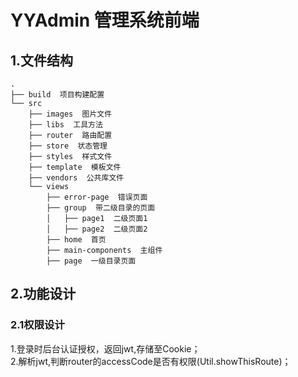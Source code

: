 # YYAdmin 管理系统前端

## 1.文件结构
```shell
.
├── build  项目构建配置
└── src
    ├── images  图片文件
    ├── libs  工具方法
    ├── router  路由配置
    ├── store  状态管理
    ├── styles  样式文件
    ├── template  模板文件
    ├── vendors  公共库文件
    └── views
        ├── error-page  错误页面
        ├── group  带二级目录的页面
        │   ├── page1  二级页面1
        │   ├── page2  二级页面2
        ├── home  首页
        ├── main-components  主组件
        ├── page  一级目录页面
```  
## 2.功能设计  
###  2.1权限设计  
1.登录时后台认证授权，返回jwt,存储至Cookie；    
2.解析jwt,判断router的accessCode是否有权限(Util.showThisRoute)；  
